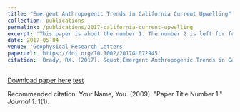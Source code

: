 ```yaml
---
title: "Emergent Anthropogenic Trends in California Current Upwelling"
collection: publications
permalink: /publications/2017-california-current-upwelling
excerpt: 'This paper is about the number 1. The number 2 is left for future work.'
date: 2017-05-04
venue: 'Geophysical Research Letters'
paperurl: 'https://doi.org/10.1002/2017GL072945'
citation: 'Brady, RX. (2017). &quot;Emergent Anthropogenic Trends in California Current Upwelling&quot; <i>Geophysical Research Letters</i>' 
---
```

[Download paper here](/files/papers/Brady_et_al-2017-Geophysical_Research_Letters.pdf)
[test](/files/papers/Brady_et_al-2017-Geophysical_Research_Letters.pdf)

Recommended citation: Your Name, You. (2009). "Paper Title Number 1." <i>Journal 1</i>. 1(1).
